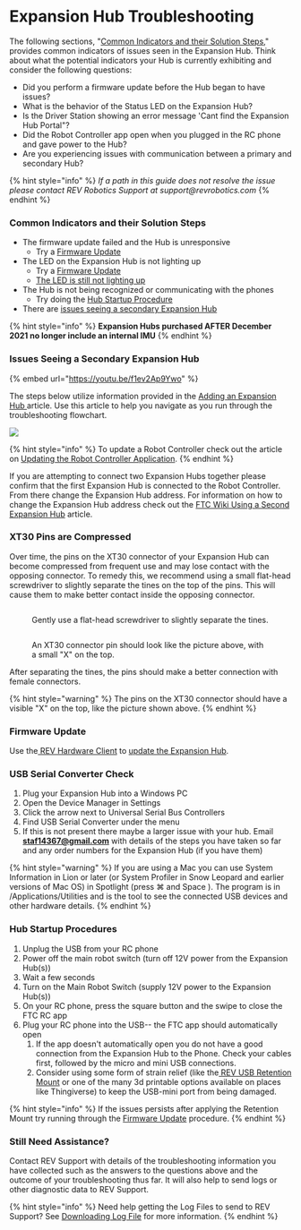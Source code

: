 # Expansion Hub Troubleshooting

The following sections, "[Common Indicators and their Solution Steps](broken-reference)," provides common indicators of issues seen in the Expansion Hub. Think about what the potential indicators your Hub is currently exhibiting and consider the following questions:&#x20;

* Did you perform a firmware update before the Hub began to have issues?
* What is the behavior of the Status LED on the Expansion Hub?
* Is the Driver Station showing an error message 'Cant find the Expansion Hub Portal"?
* Did the Robot Controller app open when you plugged in the RC phone and gave power to the Hub?
* Are you experiencing issues with communication between a primary and secondary Hub?

{% hint style="info" %}
_If a path in this guide does not resolve the issue please contact REV Robotics Support at support@revrobotics.com_
{% endhint %}

### Common Indicators and their Solution Steps&#x20;

* The firmware update failed and the Hub is unresponsive&#x20;
  * Try a [Firmware Update](https://docs.revrobotics.com/duo-control/managing-the-control-system/updating-firmware#expansion-hub)
* The LED on the Expansion Hub is not lighting up&#x20;
  * Try a [Firmware Update](https://docs.revrobotics.com/duo-control/managing-the-control-system/updating-firmware#expansion-hub)&#x20;
  * [The LED is still not lighting up ](expansion-hub-troubleshooting.md#usb-serial-converter-check)
* The Hub is not being recognized or communicating with the phones&#x20;
  * Try doing the [Hub Startup Procedure ](expansion-hub-troubleshooting.md#hub-startup-procedures)
* There are [issues seeing a secondary Expansion Hub](expansion-hub-troubleshooting.md#issues-seeing-a-secondary-expansion-hub)

{% hint style="info" %}
**Expansion Hubs purchased AFTER December 2021 no longer include an internal IMU**
{% endhint %}

### Issues Seeing a Secondary Expansion Hub&#x20;

{% embed url="https://youtu.be/f1ev2Ap9Ywo" %}

The steps below utilize information provided in the [Adding an Expansion Hub ](../dobavlenie-dopolnitelnykh-motorov/adding-an-expansion-hub.md)article. Use this article to help you navigate as you run through the troubleshooting flowchart. &#x20;

![](https://2589213514-files.gitbook.io/\~/files/v0/b/gitbook-legacy-files/o/assets%2F-M4\_pJHI8HTuZFQTNfcy%2F-MX985Hm4J6FTl0\_gLCi%2F-MX9Hh9d7HgKrItUJ7tP%2FAdding%20an%20Expansion%20Hub%20.svg?alt=media\&token=2cbd961e-9aac-447d-b8a4-c754009ddcc9)

{% hint style="info" %}
To update a Robot Controller check out the article on [Updating the Robot Controller Application](../updating-and-managing/updating-robot-controller-application.md).
{% endhint %}

If you are attempting to connect two Expansion Hubs together please confirm that the first Expansion Hub is connected to the Robot Controller. From there change the Expansion Hub address. For information on how to change the Expansion Hub address check out the [FTC Wiki Using a Second Expansion Hub](https://github.com/FIRST-Tech-Challenge/FtcRobotController/wiki/Using-Two-Expansion-Hubs#checking-the-address-of-an-expansion-hub) article.&#x20;

### XT30 Pins are Compressed

Over time, the pins on the XT30 connector of your Expansion Hub can become compressed from frequent use and may lose contact with the opposing connector. To remedy this, we recommend using a small flat-head screwdriver to slightly separate the tines on the top of the pins. This will cause them to make better contact inside the opposing connector.

<figure><img src="https://2589213514-files.gitbook.io/~/files/v0/b/gitbook-x-prod.appspot.com/o/spaces%2FUOOiQ4S2QcMWmVoSmeQ8%2Fuploads%2F5j6IkWQUC5DlWC6XFf12%2FImage_20221108_113427_781.jpeg?alt=media&#x26;token=83f29278-949a-4df1-b90a-0a479c392822" alt=""><figcaption><p>Gently use a flat-head screwdriver to slightly separate the tines.</p></figcaption></figure>

<figure><img src="https://2589213514-files.gitbook.io/~/files/v0/b/gitbook-x-prod.appspot.com/o/spaces%2FUOOiQ4S2QcMWmVoSmeQ8%2Fuploads%2F58QWdUfzEZWA6xH5J5Ru%2FImage_20221108_113427_954.jpeg?alt=media&#x26;token=1ac9c8ec-d56f-4bc4-88df-cfe2631df193" alt=""><figcaption><p>An XT30 connector pin should look like the picture above, with a small "X" on the top.</p></figcaption></figure>

After separating the tines, the pins should make a better connection with female connectors.

{% hint style="warning" %}
The pins on the XT30 connector should have a visible "X" on the top, like the picture shown above.
{% endhint %}

### **Firmware Update**

Use the[ REV Hardware Client](https://docs.revrobotics.com/rev-hardware-client/) to [update the Expansion Hub](https://docs.revrobotics.com/rev-hardware-client/expansion-hub/updating-expansion-hub).

### USB Serial Converter Check&#x20;

1. Plug your Expansion Hub into a Windows PC
2. Open the Device Manager in Settings
3. Click the arrow next to Universal Serial Bus Controllers
4. Find USB Serial Converter under the menu
5. If this is not present there maybe a larger issue with your hub. Email **staf14367@gmail.com** with details of the steps you have taken so far and any order numbers for the Expansion Hub (if you have them)

{% hint style="warning" %}
If you are using a Mac you can use System Information in Lion or later (or System Profiler in Snow Leopard and earlier versions of Mac OS) in Spotlight (press ⌘ and Space ). The program is in /Applications/Utilities and is the tool to see the connected USB devices and other hardware details.
{% endhint %}

### Hub Startup Procedures&#x20;

1. Unplug the USB from your RC phone
2. Power off the main robot switch (turn off 12V power from the Expansion Hub(s))
3. Wait a few seconds
4. Turn on the Main Robot Switch (supply 12V power to the Expansion Hub(s))
5. On your RC phone, press the square button and the swipe to close the FTC RC app
6. Plug your RC phone into the USB-- the FTC app should automatically open
   1. If the app doesn't automatically open you do not have a good connection from the Expansion Hub to the Phone. Check your cables first, followed by the micro and mini USB connections.
   2. Consider using some form of strain relief (like the[ REV USB Retention Mount](http://www.revrobotics.com/rev-41-1214/) or one of the many 3d printable options available on places like Thingiverse) to keep the USB-mini port from being damaged.

{% hint style="info" %}
If the issues persists after applying the Retention Mount try running through the [Firmware Update](../updating-and-managing/updating-firmware/) procedure.
{% endhint %}

### Still Need Assistance?

Contact REV Support with details of the troubleshooting information you have collected such as the answers to the questions above and the outcome of your troubleshooting thus far. It will also help to send logs or other diagnostic data to REV Support.&#x20;

{% hint style="info" %}
Need help getting the Log Files to send to REV Support? See [Downloading Log File](../updating-and-managing/accessing-log-files.md) for more information.
{% endhint %}
